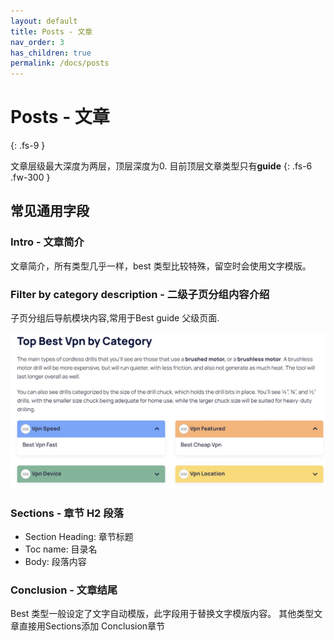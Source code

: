 ```yaml
---
layout: default
title: Posts - 文章
nav_order: 3
has_children: true
permalink: /docs/posts
---
```


# Posts - 文章
{: .fs-9 }

文章层级最大深度为两层，顶层深度为0. 目前顶层文章类型只有**guide**
{: .fs-6 .fw-300 }

## 常见通用字段

### Intro - 文章简介

文章简介，所有类型几乎一样，best 类型比较特殊，留空时会使用文字模版。


### Filter by category description - 二级子页分组内容介绍

子页分组后导航模块内容,常用于Best guide 父级页面.

![Filter by categories](../../assets/images/posts/index/filter_by_categories.jpg)

### Sections - 章节 H2 段落

- Section Heading: 章节标题
- Toc name: 目录名
- Body: 段落内容

### Conclusion - 文章结尾

Best 类型一般设定了文字自动模版，此字段用于替换文字模版内容。 其他类型文章直接用Sections添加 Conclusion章节


